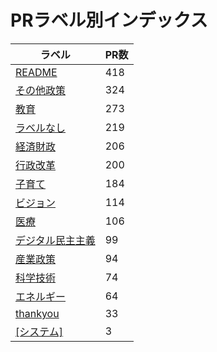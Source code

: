 # PRラベル別インデックス

| ラベル | PR数 |
|--------|------|
| [README](label_README.md) | 418 |
| [その他政策](label_その他政策.md) | 324 |
| [教育](label_教育.md) | 273 |
| [ラベルなし](label_ラベルなし.md) | 219 |
| [経済財政](label_経済財政.md) | 206 |
| [行政改革](label_行政改革.md) | 200 |
| [子育て](label_子育て.md) | 184 |
| [ビジョン](label_ビジョン.md) | 114 |
| [医療](label_医療.md) | 106 |
| [デジタル民主主義](label_デジタル民主主義.md) | 99 |
| [産業政策](label_産業政策.md) | 94 |
| [科学技術](label_科学技術.md) | 74 |
| [エネルギー](label_エネルギー.md) | 64 |
| [thankyou](label_thankyou.md) | 33 |
| [[システム]](label_[システム].md) | 3 |
